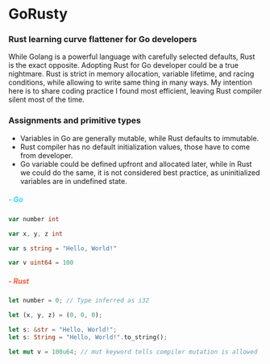 # GoRusty
### Rust learning curve flattener for Go developers


While Golang is a powerful language with carefully selected defaults, Rust is the exact opposite. 
Adopting Rust for Go developer could be a true nightmare. 
Rust is strict in memory allocation, variable lifetime, and racing conditions, while allowing to write 
same thing in many ways. My intention here is to share coding practice I found most efficient, leaving Rust compiler 
silent most of the time.  

 
### Assignments and primitive types
- Variables in Go are generally mutable, while Rust defaults to immutable. 
- Rust compiler has no default initialization values, those have to come from developer.
- Go variable could be defined upfront and allocated later, while in Rust we could do the same, it is not considered best practice, as uninitialized variables are in undefined state.

##### <p style="color:#33D1FF">- Go</p>
```go
var number int 

var x, y, z int

var s string = "Hello, World!"

var v uint64 = 100
```


##### <p style="color:#FF5833">- Rust</p>
```rust
let number = 0; // Type inferred as i32

let (x, y, z) = (0, 0, 0);

let s: &str = "Hello, World!";
let s: String = "Hello, World!".to_string();

let mut v = 100u64; // mut keyword tells compiler mutation is allowed
```
